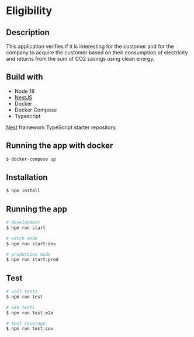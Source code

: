 # Eligibility

## Description
This application verifies if it is interesting for the customer and for the company to acquire the customer based on their consumption of electricity and returns from the sum of CO2 savings using clean energy.

## Build with
* Node 18 
* [NestJS](https://github.com/nestjs/nest) 
* Docker 
* Docker Compose
* Typescript

[Nest](https://github.com/nestjs/nest) framework TypeScript starter repository.
## Running the app with docker 
```bash
$ docker-compose up
```
## Installation

```bash
$ npm install
```

## Running the app
```bash
# development
$ npm run start

# watch mode
$ npm run start:dev

# production mode
$ npm run start:prod
```

## Test

```bash
# unit tests
$ npm run test

# e2e tests
$ npm run test:e2e

# test coverage
$ npm run test:cov
```